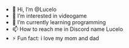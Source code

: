 - 👋 Hi, I’m @Lucelo
- 👀 I’m interested in videogame
- 🌱 I’m currently learning programming
- 📫 How to reach me in Discord name Lucelo
- ⚡ Fun fact: i love my mom and dad

<!---
Lucelo/Lucelo is a ✨ special ✨ repository because its `README.md` (this file) appears on your GitHub profile.
You can click the Preview link to take a look at your changes.
--->
